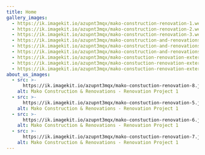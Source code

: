 ```yaml
---
title: Home
gallery_images:
  - https://ik.imagekit.io/azupnt3mqx/mako-construction-renovation-1.webp
  - https://ik.imagekit.io/azupnt3mqx/mako-construction-renovation-2.webp
  - https://ik.imagekit.io/azupnt3mqx/mako-construction-renovation-3.webp
  - https://ik.imagekit.io/azupnt3mqx/mako-construction-and-renovations-gallery-5.webp
  - https://ik.imagekit.io/azupnt3mqx/mako-construction-and-renovations-gallery-6.webp
  - https://ik.imagekit.io/azupnt3mqx/mako-construction-and-renovations-gallery-7.webp
  - https://ik.imagekit.io/azupnt3mqx/mako-constuction-renovation-exterior01.jpg
  - https://ik.imagekit.io/azupnt3mqx/mako-constuction-renovation-exterior02.jpg
  - https://ik.imagekit.io/azupnt3mqx/mako-constuction-renovation-exterior03.jpg
about_us_images:
  - src: >-
      https://ik.imagekit.io/azupnt3mqx/mako-constuction-renovation-8.jpg
    alt: Mako Construction & Renovations - Renovation Project 1
  - src: >-
      https://ik.imagekit.io/azupnt3mqx/mako-constuction-renovation-5.jpg
    alt: Mako Construction & Renovations - Renovation Project 1
  - src: >-
      https://ik.imagekit.io/azupnt3mqx/mako-constuction-renovation-6.jpg
    alt: Mako Construction & Renovations - Renovation Project 1
  - src: >-
      https://ik.imagekit.io/azupnt3mqx/mako-constuction-renovation-7.jpg
    alt: Mako Construction & Renovations - Renovation Project 1
---
```

